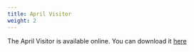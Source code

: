 ```yaml
---
title: April Visitor
weight: 2
---
```


The April Visitor is available online. You can download it  [here](/visitor)